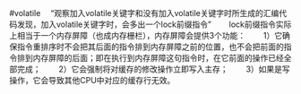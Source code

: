 #volatile
　“观察加入volatile关键字和没有加入volatile关键字时所生成的汇编代码发现，加入volatile关键字时，会多出一个lock前缀指令”
　　lock前缀指令实际上相当于一个内存屏障（也成内存栅栏），内存屏障会提供3个功能：
　　1）它确保指令重排序时不会把其后面的指令排到内存屏障之前的位置，也不会把前面的指令排到内存屏障的后面；即在执行到内存屏障这句指令时，在它前面的操作已经全部完成；
　　2）它会强制将对缓存的修改操作立即写入主存；
　　3）如果是写操作，它会导致其他CPU中对应的缓存行无效。